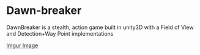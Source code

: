 # Dawn-breaker
DawnBreaker is a stealth, action game built in unity3D with a Field of View and Detection+Way Point implementations


[Imgur Image](https://i.imgur.com/5YTCQaa.gifv)
